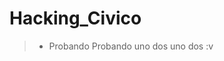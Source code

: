# Hacking_Civico


>- Probando Probando uno dos uno dos :v
















































